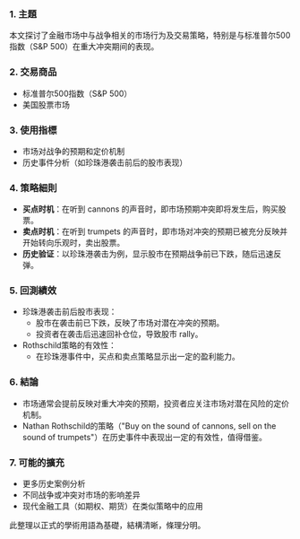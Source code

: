 ### 1. 主題
本文探讨了金融市场中与战争相关的市场行为及交易策略，特别是与标准普尔500指数（S&P 500）在重大冲突期间的表现。

### 2. 交易商品
- 标准普尔500指数（S&P 500）
- 美国股票市场

### 3. 使用指標
- 市场对战争的预期和定价机制
- 历史事件分析（如珍珠港袭击前后的股市表现）

### 4. 策略細則
- **买点时机**：在听到 cannons 的声音时，即市场预期冲突即将发生后，购买股票。
- **卖点时机**：在听到 trumpets 的声音时，即市场对冲突的预期已被充分反映并开始转向乐观时，卖出股票。
- **历史验证**：以珍珠港袭击为例，显示股市在预期战争前已下跌，随后迅速反弹。

### 5. 回測績效
- 珍珠港袭击前后股市表现：
  - 股市在袭击前已下跌，反映了市场对潜在冲突的预期。
  - 投资者在袭击后迅速回补仓位，导致股市 rally。
- Rothschild策略的有效性：
  - 在珍珠港事件中，买点和卖点策略显示出一定的盈利能力。

### 6. 結論
- 市场通常会提前反映对重大冲突的预期，投资者应关注市场对潜在风险的定价机制。
- Nathan Rothschild的策略（"Buy on the sound of cannons, sell on the sound of trumpets"）在历史事件中表现出一定的有效性，值得借鉴。

### 7. 可能的擴充
- 更多历史案例分析
- 不同战争或冲突对市场的影响差异
- 现代金融工具（如期权、期货）在类似策略中的应用

此整理以正式的學術用語為基礎，結構清晰，條理分明。
